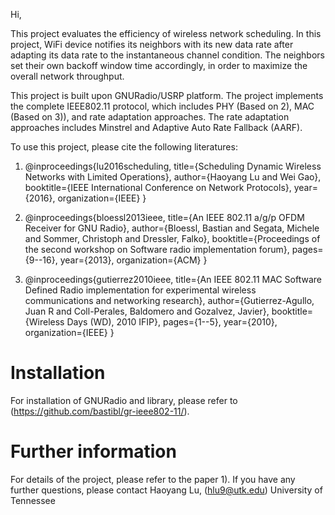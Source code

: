 Hi,

This project evaluates the efficiency of wireless network scheduling. In this project, WiFi device notifies its neighbors with its new data rate after adapting its data rate to the instantaneous channel condition. The neighbors set their own backoff window time accordingly, in order to maximize the overall network throughput.

This project is built upon GNURadio/USRP platform. The project implements the complete IEEE802.11 protocol, which includes PHY (Based on 2), MAC (Based on 3)), and rate adaptation approaches. The rate adaptation approaches includes Minstrel and Adaptive Auto Rate Fallback (AARF).
 
To use this project, please cite the following literatures:

1) @inproceedings{lu2016scheduling,
  title={Scheduling Dynamic Wireless Networks with Limited Operations},
  author={Haoyang Lu and Wei Gao},
  booktitle={IEEE International Conference on Network Protocols},
  year={2016},
  organization={IEEE}
}

2) @inproceedings{bloessl2013ieee,
  title={An IEEE 802.11 a/g/p OFDM Receiver for GNU Radio},
  author={Bloessl, Bastian and Segata, Michele and Sommer, Christoph and Dressler, Falko},
  booktitle={Proceedings of the second workshop on Software radio implementation forum},
  pages={9--16},
  year={2013},
  organization={ACM}
}

3) @inproceedings{gutierrez2010ieee,
  title={An IEEE 802.11 MAC Software Defined Radio implementation for experimental wireless communications and networking research},
  author={Gutierrez-Agullo, Juan R and Coll-Perales, Baldomero and Gozalvez, Javier},
  booktitle={Wireless Days (WD), 2010 IFIP},
  pages={1--5},
  year={2010},
  organization={IEEE}
}
# Installation
For installation of GNURadio and library, please refer to (https://github.com/bastibl/gr-ieee802-11/).

# Further information
For details of the project, please refer to the paper 1). If you have any further questions, please contact
Haoyang Lu, (hlu9@utk.edu)
University of Tennessee
